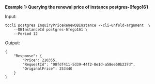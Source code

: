 **Example 1: Querying the renewal price of instance postgres-6fego161**



Input: 

```
tccli postgres InquiryPriceRenewDBInstance --cli-unfold-argument  \
    --DBInstanceId postgres-6fego161 \
    --Period 12
```

Output: 
```
{
    "Response": {
        "Price": 210355,
        "RequestId": "08fdf411-5d39-44f2-8e1d-a58ee60b237d",
        "OriginalPrice": 253440
    }
}
```

